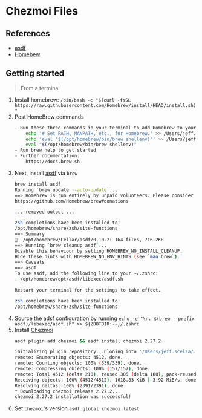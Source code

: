 # Chezmoi Files

## References
- [asdf](https://asdf-vm.com/)
- [Homebew](https://brew.sh/)

## Getting started

> From a terminal

1. Install homebrew: `/bin/bash -c "$(curl -fsSL https://raw.githubusercontent.com/Homebrew/install/HEAD/install.sh)"`
1. Post HomeBrew commands
    ```bash
    - Run these three commands in your terminal to add Homebrew to your PATH:
        echo '# Set PATH, MANPATH, etc., for Homebrew.' >> /Users/jeff.scelza/.zprofile
        echo 'eval "$(/opt/homebrew/bin/brew shellenv)"' >> /Users/jeff.scelza/.zprofile
        eval "$(/opt/homebrew/bin/brew shellenv)"
    - Run brew help to get started
    - Further documentation:
        https://docs.brew.sh
    ```
1. Next, install [asdf](https://asdf-vm.com/guide/getting-started.html#_1-install-dependencies) via `brew`
    ```bash
    brew install asdf
    Running `brew update --auto-update`...
    ==> Homebrew is run entirely by unpaid volunteers. Please consider donating:
    https://github.com/Homebrew/brew#donations

    ... removed output ...

    zsh completions have been installed to:
    /opt/homebrew/share/zsh/site-functions
    ==> Summary
    🍺  /opt/homebrew/Cellar/asdf/0.10.2: 164 files, 716.2KB
    ==> Running `brew cleanup asdf`...
    Disable this behaviour by setting HOMEBREW_NO_INSTALL_CLEANUP.
    Hide these hints with HOMEBREW_NO_ENV_HINTS (see `man brew`).
    ==> Caveats
    ==> asdf
    To use asdf, add the following line to your ~/.zshrc:
    . /opt/homebrew/opt/asdf/libexec/asdf.sh

    Restart your terminal for the settings to take effect.

    zsh completions have been installed to:
    /opt/homebrew/share/zsh/site-functions

    ```
1. Source the adsf configuration by running `echo -e "\n. $(brew --prefix asdf)/libexec/asdf.sh" >> ${ZDOTDIR:-~}/.zshrc`
1. Install [Chezmoi](https://www.chezmoi.io/install/)
    ```bash
    asdf plugin add chezmoi && asdf install chezmoi 2.27.2

    initializing plugin repository...Cloning into '/Users/jeff.scelza/.asdf/repository'...
    remote: Enumerating objects: 4512, done.
    remote: Counting objects: 100% (339/339), done.
    remote: Compressing objects: 100% (157/157), done.
    remote: Total 4512 (delta 210), reused 305 (delta 180), pack-reused 4173
    Receiving objects: 100% (4512/4512), 1018.83 KiB | 3.92 MiB/s, done.
    Resolving deltas: 100% (2391/2391), done.
    * Downloading chezmoi release 2.27.2...
    chezmoi 2.27.2 installation was successful!
    ```
1. Set `chezmoi`'s version `asdf global chezmoi latest`
